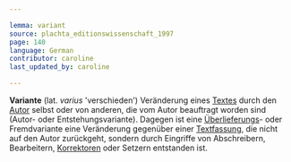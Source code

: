 ```yaml
---

lemma: variant
source: plachta_editionswissenschaft_1997
page: 140
language: German
contributor: caroline
last_updated_by: caroline

---
```


**Variante** (lat. _varius_ 'verschieden') Veränderung eines [Textes](text.html) durch den [Autor](author.html) selbst oder von anderen, die vom Autor beauftragt worden sind (Autor- oder Entstehungsvariante). Dagegen ist eine [Überlieferungs](textualTransmission.html)- oder Fremdvariante eine Veränderung gegenüber einer [Textfassung](version.html), die nicht auf den Autor zurückgeht, sondern durch Eingriffe von Abschreibern, Bearbeitern, [Korrektoren](correction.html) oder Setzern entstanden ist.
